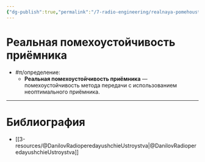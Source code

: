 ```yaml
---
{"dg-publish":true,"permalink":"/7-radio-engineering/realnaya-pomehoustojchivost-priyomnika/","title":"Реальная помехоустойчивость приёмника"}
---
```



# Реальная помехоустойчивость приёмника

- #π/определение:
	- **Реальная помехоустойчивость приёмника** — помехоустойчивость метода передачи с использованием неоптимального приёмника.

---

# Библиография

- [[3-resources/@DanilovRadioperedayushchieUstroystva\|@DanilovRadioperedayushchieUstroystva]]
